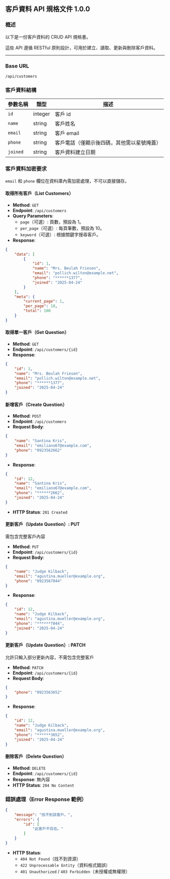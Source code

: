 ## 客戶資料 API 規格文件 1.0.0

### 概述

以下是一份客戶資料的 CRUD API 規格書。

這些 API 遵循 RESTful 原則設計，可用於建立、讀取、更新與刪除客戶資料。

---

### Base URL

```
/api/customers
```

### 客戶資料結構

| 參數名稱     | 類型      | 描述                    |
|----------|---------|-----------------------|
| `id`     | integer | 客戶 id                 |
| `name`   | string  | 客戶姓名                  |
| `email`  | string  | 客戶 email              |
| `phone`  | string  | 客戶電話（僅顯示後四碼，其他需以星號掩蓋） |
| `joined` | string  | 客戶資料建立日期              |

### 客戶資料加密要求

`email` 和 `phone` 欄位在資料庫內需加密處理，不可以直接儲存。

#### 取得所有客戶（List Customers）

- **Method**: `GET`
- **Endpoint**: `/api/customers`
- **Query Parameters**:
    - `page`（可選）: 頁數，預設為 1。
    - `per_page`（可選）: 每頁筆數，預設為 10。
    - `keyword`（可選）: 根據關鍵字搜尋客戶。
- **Response**:

```json
{
    "data": [
        {
            "id": 1,
            "name": "Mrs. Beulah Friesen",
            "email": "pollich.wilton@example.net",
            "phone": "******1377",
            "joined": "2025-04-24"
        }
    ],
    "meta": {
        "current_page": 1,
        "per_page": 10,
        "total": 100
    }
}
```

#### 取得單一客戶（Get Question）

- **Method**: `GET`
- **Endpoint**: `/api/customers/{id}`
- **Response**:

```json
{
    "id": 1,
    "name": "Mrs. Beulah Friesen",
    "email": "pollich.wilton@example.net",
    "phone": "******1377",
    "joined": "2025-04-24"
}
```

#### 新增客戶（Create Question）

- **Method**: `POST`
- **Endpoint**: `/api/customers`
- **Request Body**:

```json
{
    "name": "Santina Kris",
    "email": "emiliano67@example.com",
    "phone": "0923562662"
}
```

- **Response**:

```json
{
    "id": 12,
    "name": "Santina Kris",
    "email": "emiliano67@example.com",
    "phone": "******2662",
    "joined": "2025-04-24"
}
```

- **HTTP Status**: `201 Created`

#### 更新客戶（Update Question）: PUT

需包含完整客戶內容

- **Method**: `PUT`
- **Endpoint**: `/api/customers/{id}`
- **Request Body**:

```json
{
    "name": "Judge Kilback",
    "email": "agustina.mueller@example.org",
    "phone": "0923567044"
}
```

- **Response**:

```json
{
    "id": 12,
    "name": "Judge Kilback",
    "email": "agustina.mueller@example.org",
    "phone": "******7044",
    "joined": "2025-04-24"
}
```

#### 更新客戶（Update Question）: PATCH

允許只輸入部分更新內容，不需包含完整客戶

- **Method**:  `PATCH`
- **Endpoint**: `/api/customers/{id}`
- **Request Body**:

```json
{
    "phone": "0923563652"
}
```

- **Response**:

```json
{
    "id": 12,
    "name": "Judge Kilback",
    "email": "agustina.mueller@example.org",
    "phone": "******3652",
    "joined": "2025-04-24"
}
```

#### 刪除客戶（Delete Question）

- **Method**: `DELETE`
- **Endpoint**: `/api/customers/{id}`
- **Response**: 無內容
- **HTTP Status**: `204 No Content`

### 錯誤處理（Error Response 範例）

```json
{
    "message": "找不到該客戶。",
    "errors": {
        "id": [
            "此客戶不存在。"
        ]
    }
}
```

- **HTTP Status**:
    - `404 Not Found`（找不到資源）
    - `422 Unprocessable Entity`（資料格式錯誤）
    - `401 Unauthorized` / `403 Forbidden`（未授權或無權限）
